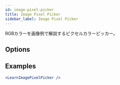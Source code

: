 ```yaml
---
id: image-pixel-picker
title: Image Pixel Picker
sidebar_label: Image Pixel Picker
---
```


RGBカラーを画像例で解説するピクセルカラーピッカー。

## Options



## Examples

```jsx live
<LearnImagePixelPicker />
```

